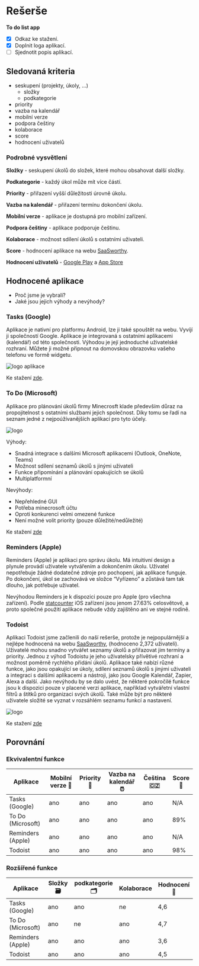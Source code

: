 # Rešerše
**To do list app**

- [x] Odkaz ke stažení. 
- [x] Doplnit loga aplikací.
- [ ] Sjednotit popis aplikací.

## Sledovaná kriteria
- seskupení (projekty, úkoly, ...)
    - složky
    - podkategorie  
- priority 
- vazba na kalendář
- mobilní verze
- podpora češtiny
- kolaborace
- score
- hodnocení uživatelů

### Podrobné vysvětlení

**Složky** - seskupení úkolů do složek, které mohou obsahovat další složky.

**Podkategorie** - každý úkol může mít více částí.

**Priority** - přiřazení vyšší důležitosti úrovně úkolu.

**Vazba na kalendář** - přiřazení termínu dokončení úkolu.

**Mobilní verze** - aplikace je dostupná pro mobilní zařízení.

**Podpora češtiny** - aplikace podporuje češtinu.

**Kolaborace** - možnost sdílení úkolů s ostatními uživateli.

**Score** - hodnocení aplikace na webu [SaaSworthy](https://www.saasworthy.com/).

**Hodnocení uživatelů** - [Google Play](https://play.google.com/store/apps) a [App Store](https://www.apple.com/cz/app-store/)

## Hodnocené aplikace
- Proč jsme je vybrali?
- Jaké jsou jejich výhody a nevýhody?

### Tasks (Google)
Aplikace je nativní pro platformu Android, lze ji také spouštět na webu. Vyvíjí ji společností Google. Aplikace je integrovaná s ostatními aplikacemi (kalendář) od této společnosti. Výhodou je její jednoduché uživatelské rozhraní. Můžete ji možné připnout na domovskou obrazovku vašeho telefonu ve formě widgetu. 

![logo aplikace](https://play-lh.googleusercontent.com/pjUulZ-Vdo7qPKxk3IRhnk8SORPlgSydSyYEjm7fGcoXO8wDyYisWXwQqEjMryZ_sqK2=w240-h480)

Ke stažení [zde](https://play.google.com/store/apps/details?id=com.google.android.apps.tasks&hl=en_US).

### To Do (Microsoft)
Aplikace pro plánování úkolů firmy Minecrosft klade především důraz na propojitelnost s ostatními službami jejich společnost. Díky tomu se řadí na seznam jedné z nejpoúžívanějších aplikací pro tyto účely.

![logo](https://play-lh.googleusercontent.com/PH-2iORSfQs-iizoHzePXBaJCXml443pgoC14-lZESLFIp78A4SvxLKUVv1FyIQFtC8=s48-rw)

Výhody:
- Snadná integrace s dalšími Microsoft aplikacemi (Outlook, OneNote, Teams)
- Možnost sdílení seznamů úkolů s jinými uživateli
- Funkce připomínání a plánování opakujících se úkolů
- Multiplatformní

Nevýhody:
- Nepřehledné GUI
- Potřeba minecrosoft účtu
- Oproti konkurenci velmi omezené funkce
- Není možné volit priority (pouze důležité/nedůležité)

Ke stažení [zde](https://play.google.com/store/apps/details?id=com.microsoft.todos&hl=en_US)

### Reminders (Apple)
Reminders (Apple) je aplikaci pro správu úkolu. Má intuitivní design a plynule provádí uživatele vytvářením a dokončením úkolu. Uživatel nepotřebuje žádné dodatečné zdroje pro pochopení, jak aplikace funguje. Po dokončení, úkol se zachovává ve složce “Vyřízeno” a zůstává tam tak dlouho, jak potřebuje uživatel. 

Nevýhodou Reminders je k dispozici pouze pro Apple (pro všechna zařízení). Podle [statcounter](https://gs.statcounter.com/os-market-share/mobile/worldwide/#quarterly-202301-202301-bar) iOS zařízení jsou jenom 27.63% celosvětově, a proto společné použití aplikace nebude vždy zajištěno ani ve stejné rodině.

### Todoist
Aplikaci Todoist jsme začlenili do naší rešerše, protože je nejpopulárnější a nejlépe hodnocená na webu [SaaSworthy](https://www.saasworthy.com/), (hodnoceno 2,372 uživateli). Uživatelé mohou snadno vytvářet seznamy úkolů a přiřazovat jim termíny a priority.
Jednou z výhod Todoistu je jeho uživatelsky přívětivé rozhraní a možnost poměrně rychlého přidání úkolů. Aplikace také nabízí různé funkce, jako jsou opakující se úkoly, sdílení seznamů úkolů s jinými uživateli a integraci s dalšími aplikacemi a nástroji, jako jsou Google Kalendář, Zapier, Alexa a další.
Jako nevýhodu by se dalo uvést, že některé pokročilé funkce jsou k dispozici pouze v placené verzi aplikace, například vytvářetní vlastní filtrů a štítků pro organizaci svých úkolů. Také může být pro některé uživatele složité se vyznat v rozsáhlém seznamu funkcí a nastavení.

![logo](https://play-lh.googleusercontent.com/GK0SwEBVqlFBpRkPjY6y_1go6E6xZzAN0Ivzfgbuf28J4TTOoOsgWnqR4oJ_RhIhsg=w240-h480-rw)

Ke stažení [zde](https://play.google.com/store/apps/details?id=com.todoist&hl=en_US)

## Porovnání

### Ekvivalentní funkce
| Aplikace | Mobilní verze 📱 | Priority 🌟 | Vazba na kalendář ⏰ | Čeština 🇨🇿 | Score 💯 |
|  --- | --- | --- | --- | --- | --- |
| Tasks (Google) | ano | ano | ano | ano | N/A |
| To Do (Microsoft) | ano | ano | ano | ano | 89% |
| Reminders (Apple) | ano | ano | ano | ano | N/A |
| Todoist | ano | ano | ano | ano | 98% |

### Rozšířené funkce
| Aplikace | Složky 🗃 | podkategorie 🗂 | Kolaborace | Hodnocení 🧮️ |
| --- | --- | --- | --- | --- |
| Tasks (Google) | ano | ano | ne | 4,6 |
| To Do (Microsoft) | ano | ne | ano | 4,7 |
| Reminders (Apple) | ano | ano | ano | 3,6 |
| Todoist | ano | ano | ano | 4,5 |

